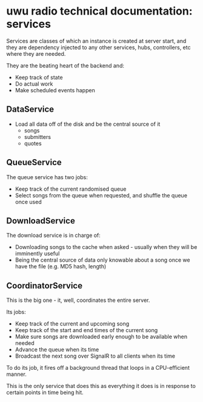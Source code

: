 # uwu radio technical documentation: services

Services are classes of which an instance is created at server start,
and they are dependency injected to any other services, hubs, controllers, etc where they are needed.

They are the beating heart of the backend and:
 - Keep track of state
 - Do actual work
 - Make scheduled events happen

## DataService

- Load all data off of the disk and be the central source of it
  * songs
  * submitters
  * quotes

## QueueService

The queue service has two jobs:
 - Keep track of the current randomised queue
 - Select songs from the queue when requested, and shuffle the queue once used

## DownloadService

The download service is in charge of:
 - Downloading songs to the cache when asked - usually when they will be imminently useful
 - Being the central source of data only knowable about a song once we have the file
   (e.g. MD5 hash, length)

## CoordinatorService

This is the big one - it, well, coordinates the entire server.

Its jobs:
 - Keep track of the current and upcoming song
 - Keep track of the start and end times of the current song
 - Make sure songs are downloaded early enough to be available when needed
 - Advance the queue when its time
 - Broadcast the next song over SignalR to all clients when its time

To do its job, it fires off a background thread that loops in a CPU-efficient manner.

This is the only service that does this as everything it does is in response
to certain points in time being hit.